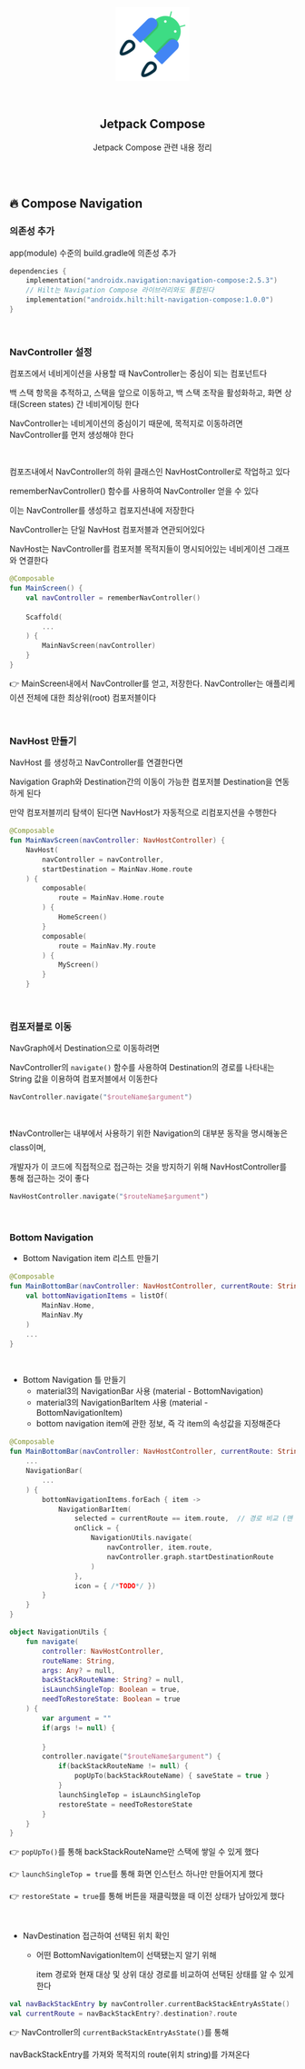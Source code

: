<div align="center">
  <p>
    <img src="../README.assets/jetpack-hero.png">
  </p>
  <br>
  <h2>Jetpack Compose</h2>
  <p>Jetpack Compose 관련 내용 정리</p>
  <br>
  <br>
</div>




## 🔥 Compose Navigation

### 의존성 추가

app(module) 수준의 build.gradle에 의존성 추가

```kotlin
dependencies {
    implementation("androidx.navigation:navigation-compose:2.5.3")
    // Hilt는 Navigation Compose 라이브러리와도 통합된다
    implementation("androidx.hilt:hilt-navigation-compose:1.0.0")  
}
```

<br>

### NavController 설정

컴포즈에서 네비게이션을 사용할 때 NavController는 중심이 되는 컴포넌트다

백 스택 항목을 추적하고, 스택을 앞으로 이동하고, 백 스택 조작을 활성화하고, 화면 상태(Screen states) 간 네비게이팅 한다

NavController는 네비게이션의 중심이기 때문에, 목적지로 이동하려면 NavController를 먼저 생성해야 한다

<br>

컴포즈내에서 NavController의 하위 클래스인 NavHostController로 작업하고 있다

rememberNavController() 함수를 사용하여 NavController 얻을 수 있다

이는 NavController를 생성하고 컴포지션내에 저장한다

NavController는 단일 NavHost 컴포저블과 연관되어있다

NavHost는 NavController를 컴포저블 목적지들이 명시되어있는 네비게이션 그래프와 연결한다

```kotlin
@Composable
fun MainScreen() {
    val navController = rememberNavController()
    
    Scaffold(
        ...
    ) {
      	MainNavScreen(navController)
    }
}
```

👉 MainScreen내에서 NavController를 얻고, 저장한다. NavController는 애플리케이션 전체에 대한 최상위(root) 컴포저블이다

<br>

### NavHost 만들기

NavHost 를 생성하고 NavController를 연결한다면

Navigation Graph와 Destination간의 이동이 가능한 컴포저블 Destination을 연동하게 된다

만약 컴포저블끼리 탐색이 된다면 NavHost가 자동적으로 리컴포지션을 수행한다

```kotlin
@Composable
fun MainNavScreen(navController: NavHostController) {
    NavHost(
        navController = navController,
        startDestination = MainNav.Home.route
    ) {
        composable(
            route = MainNav.Home.route
        ) {
            HomeScreen()
        }
        composable(
            route = MainNav.My.route
        ) {
            MyScreen()
        }
    }
```

<br>

### 컴포저블로 이동

NavGraph에서 Destination으로 이동하려면

NavController의 `navigate()` 함수를 사용하여 Destination의 경로를 나타내는 String 값을 이용하여 컴포저블에서 이동한다

```kotlin
NavController.navigate("$routeName$argument")
```

<br>

❗️NavController는 내부에서 사용하기 위한 Navigation의 대부분 동작을 명시해놓은 class이며,

개발자가 이 코드에 직접적으로 접근하는 것을 방지하기 위해 NavHostController를 통해 접근하는 것이 좋다

```kotlin
NavHostController.navigate("$routeName$argument")
```

<br>

### Bottom Navigation

- Bottom Navigation item 리스트 만들기

```kotlin
@Composable
fun MainBottomBar(navController: NavHostController, currentRoute: String?) {
    val bottomNavigationItems = listOf(
        MainNav.Home,
        MainNav.My
    )
    ...
}
```

<br>

- Bottom Navigation 틀 만들기
  - material3의 NavigationBar 사용 (material - BottomNavigation)
  - material3의 NavigationBarItem 사용 (material - BottomNavigationItem)
  - bottom navigation item에 관한 정보, 즉 각 item의 속성값을 지정해준다

```kotlin
@Composable
fun MainBottomBar(navController: NavHostController, currentRoute: String?) {
    ...
    NavigationBar(
        ...
    ) {
        bottomNavigationItems.forEach { item ->
            NavigationBarItem(
                selected = currentRoute == item.route,  // 경로 비교 (맨 아래 참고)
                onClick = {
                    NavigationUtils.navigate(
                        navController, item.route,
                        navController.graph.startDestinationRoute
                    )
                },
                icon = { /*TODO*/ })
        }
    }
}
```

```kotlin
object NavigationUtils {
    fun navigate(
        controller: NavHostController,
        routeName: String,
        args: Any? = null,
        backStackRouteName: String? = null,
        isLaunchSingleTop: Boolean = true,
        needToRestoreState: Boolean = true
    ) {
        var argument = ""
        if(args != null) {

        }
        controller.navigate("$routeName$argument") {
            if(backStackRouteName != null) {
                popUpTo(backStackRouteName) { saveState = true }
            }
            launchSingleTop = isLaunchSingleTop
            restoreState = needToRestoreState
        }
    }
}
```

👉 `popUpTo()`를 통해 backStackRouteName만 스택에 쌓일 수 있게 했다

👉 `launchSingleTop = true`를 통해 화면 인스턴스 하나만 만들어지게 했다

👉 `restoreState = true`를 통해 버튼을 재클릭했을 때 이전 상태가 남아있게 했다

<br>

- NavDestination 접근하여 선택된 위치 확인

  - 어떤 BottomNavigationItem이 선택됐는지 알기 위해

    item 경로와 현재 대상 및 상위 대상 경로를 비교하여 선택된 상태를 알 수 있게 한다

```kotlin
val navBackStackEntry by navController.currentBackStackEntryAsState()
val currentRoute = navBackStackEntry?.destination?.route
```

👉 NavController의 `currentBackStackEntryAsState()`를 통해

navBackStackEntry를 가져와 목적지의 route(위치 string)를 가져온다
